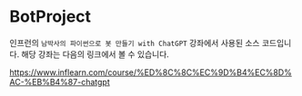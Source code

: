 # BotProject

인프런의 `남박사의 파이썬으로 봇 만들기 with ChatGPT` 강좌에서 사용된 소스 코드입니다.
해당 강좌는 다음의 링크에서 볼 수 있습니다.

https://www.inflearn.com/course/%ED%8C%8C%EC%9D%B4%EC%8D%AC-%EB%B4%87-chatgpt
